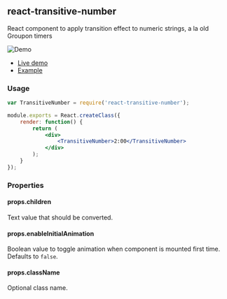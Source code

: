 ## react-transitive-number

React component to apply transition effect to numeric strings, a la old Groupon timers

![Demo](http://i.imgur.com/OJGsoig.gif)

- [Live demo](http://lapple.github.io/react-transitive-number/)
- [Example](https://github.com/Lapple/react-transitive-number/blob/master/example/index.js)

### Usage

```jsx
var TransitiveNumber = require('react-transitive-number');

module.exports = React.createClass({
    render: function() {
        return (
            <div>
                <TransitiveNumber>2:00</TransitiveNumber>
            </div>
        );
    }
});
```

### Properties

#### props.children

Text value that should be converted.

#### props.enableInitialAnimation

Boolean value to toggle animation when component is mounted first time. Defaults
to `false`.

#### props.className

Optional class name.
